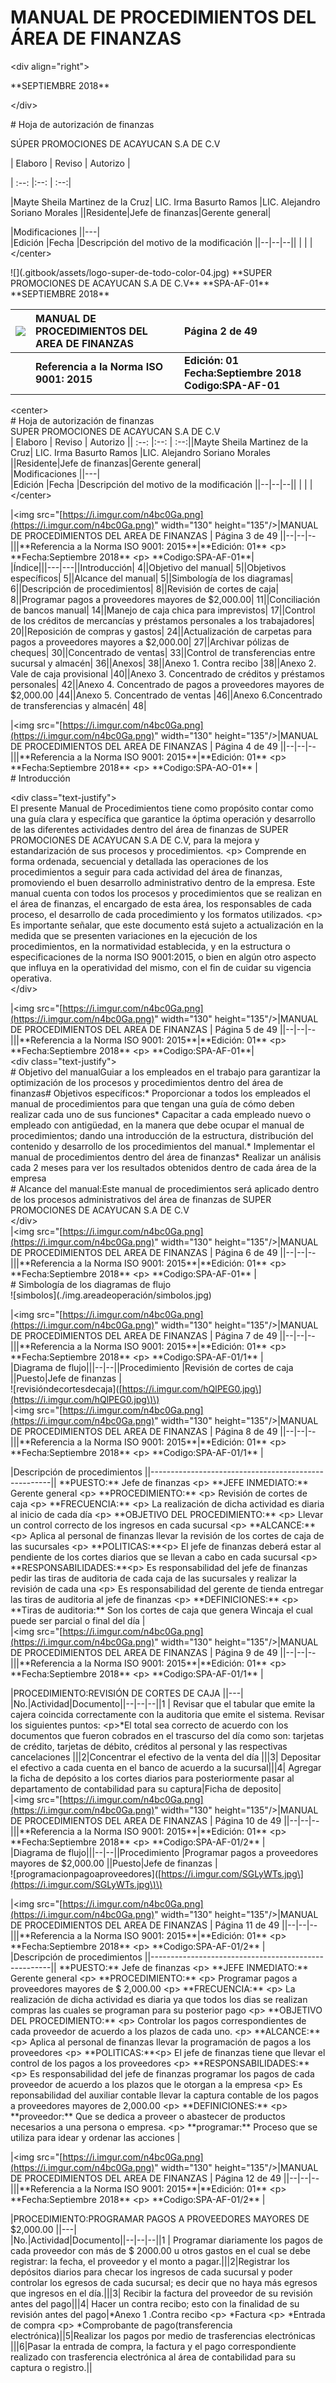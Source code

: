 # MANUAL DE PROCEDIMIENTOS DEL ÁREA DE FINANZAS

  
&lt;div align="right"&gt;

  
\*\*SEPTIEMBRE 2018\*\*

  
&lt;/div&gt;

  
\# Hoja de autorización de finanzas

  
SÚPER PROMOCIONES DE ACAYUCAN S.A DE C.V

  
\| Elaboro \| Reviso \| Autorizo \|

\| :--: \|:--: \| :--:\|

\|Mayte Sheila Martinez de la Cruz\| LIC. Irma Basurto Ramos \|LIC. Alejandro Soriano Morales \|\|Residente\|Jefe de finanzas\|Gerente general\|

  
\|Modificaciones \|\|---\|  
\|Edición \|Fecha \|Descripción del motivo de la modificación \|\|--\|--\|--\|\| \| \| \|  
&lt;/center&gt;

 !\[\]\(.gitbook/assets/logo-super-de-todo-color-04.jpg\) \*\*SUPER PROMOCIONES DE ACAYUCAN S.A DE C.V\*\* \*\*SPA-AF-01\*\* \*\*SEPTIEMBRE 2018\*\*

| ![](https://i.imgur.com/n4bc0Ga.png) | MANUAL DE PROCEDIMIENTOS DEL AREA DE FINANZAS | Página 2 de 49 |
| :--- | :--- | :--- |
|  | **Referencia a la Norma ISO 9001: 2015** | **Edición: 01**   **Fecha:Septiembre 2018**  **Codigo:SPA-AF-01** |

&lt;center&gt;  
\# Hoja de autorización de finanzas  
SUPER PROMOCIONES DE ACAYUCAN S.A DE C.V  
\| Elaboro \| Reviso \| Autorizo \|\| :--: \|:--: \| :--:\|\|Mayte Sheila Martinez de la Cruz\| LIC. Irma Basurto Ramos \|LIC. Alejandro Soriano Morales \|\|Residente\|Jefe de finanzas\|Gerente general\|  
\|Modificaciones \|\|---\|  
\|Edición \|Fecha \|Descripción del motivo de la modificación \|\|--\|--\|--\|\| \| \| \|  
&lt;/center&gt;

\|&lt;img src="[https://i.imgur.com/n4bc0Ga.png](https://i.imgur.com/n4bc0Ga.png)" width="130" height="135"/&gt;\|MANUAL DE PROCEDIMIENTOS DEL AREA DE FINANZAS \| Página 3 de 49 \|\|--\|--\|--\|\|\|\*\*Referencia a la Norma ISO 9001: 2015\*\*\|\*\*Edición: 01\*\* &lt;p&gt; \*\*Fecha:Septiembre 2018\*\* &lt;p&gt; \*\*Codigo:SPA-AF-01\*\*\|  
\|Índice\|\|\|---\|---\|\|Introducción\| 4\|\|Objetivo del manual\| 5\|\|Objetivos específicos\| 5\|\|Alcance del manual\| 5\|\|Simbología de los diagramas\| 6\|\|Descripción de procedimientos\| 8\|\|Revisión de cortes de caja\| 8\|\|Programar pagos a proveedores mayores de $2,000.00\| 11\|\|Conciliación de bancos manual\| 14\|\|Manejo de caja chica para imprevistos\| 17\|\|Control de los créditos de mercancías y préstamos personales a los trabajadores\| 20\|\|Reposición de compras y gastos\| 24\|\|Actualización de carpetas para pagos a proveedores mayores a $2,000.00\| 27\|\|Archivar pólizas de cheques\| 30\|\|Concentrado de ventas\| 33\|\|Control de transferencias entre sucursal y almacén\| 36\|\|Anexos\| 38\|\|Anexo 1. Contra recibo \|38\|\|Anexo 2. Vale de caja provisional \|40\|\|Anexo 3. Concentrado de créditos y préstamos personales\| 42\|\|Anexo 4. Concentrado de pagos a proveedores mayores de $2,000.00 \|44\|\|Anexo 5. Concentrado de ventas \|46\|\|Anexo 6.Concentrado de transferencias y almacén\| 48\|

\|&lt;img src="[https://i.imgur.com/n4bc0Ga.png](https://i.imgur.com/n4bc0Ga.png)" width="130" height="135"/&gt;\|MANUAL DE PROCEDIMIENTOS DEL AREA DE FINANZAS \| Página 4 de 49 \|\|--\|--\|--\|\|\|\*\*Referencia a la Norma ISO 9001: 2015\*\*\|\*\*Edición: 01\*\* &lt;p&gt; \*\*Fecha:Septiembre 2018\*\* &lt;p&gt; \*\*Codigo:SPA-AO-01\*\* \|  
\# Introducción

&lt;div class="text-justify"&gt;  
El presente Manual de Procedimientos tiene como propósito contar como una guía clara y específica que garantice la óptima operación y desarrollo de las diferentes actividades dentro del área de finanzas de SUPER PROMOCIONES DE ACAYUCAN S.A DE C.V, para la mejora y estandarización de sus procesos y procedimientos. &lt;p&gt; Comprende en forma ordenada, secuencial y detallada las operaciones de los procedimientos a seguir para cada actividad del área de finanzas, promoviendo el buen desarrollo administrativo dentro de la empresa. Este manual cuenta con todos los procesos y procedimientos que se realizan en el área de finanzas, el encargado de esta área, los responsables de cada proceso, el desarrollo de cada procedimiento y los formatos utilizados. &lt;p&gt; Es importante señalar, que este documento está sujeto a actualización en la medida que se presenten variaciones en la ejecución de los procedimientos, en la normatividad establecida, y en la estructura o especificaciones de la norma ISO 9001:2015, o bien en algún otro aspecto que influya en la operatividad del mismo, con el fin de cuidar su vigencia operativa.  
&lt;/div&gt;

\|&lt;img src="[https://i.imgur.com/n4bc0Ga.png](https://i.imgur.com/n4bc0Ga.png)" width="130" height="135"/&gt;\|MANUAL DE PROCEDIMIENTOS DEL AREA DE FINANZAS \| Página 5 de 49 \|\|--\|--\|--\|\|\|\*\*Referencia a la Norma ISO 9001: 2015\*\*\|\*\*Edición: 01\*\* &lt;p&gt; \*\*Fecha:Septiembre 2018\*\* &lt;p&gt; \*\*Codigo:SPA-AF-01\*\*\|  
&lt;div class="text-justify"&gt;  
\# Objetivo del manualGuiar a los empleados en el trabajo para garantizar la optimización de los procesos y procedimientos dentro del área de finanzas\# Objetivos específicos:\* Proporcionar a todos los empleados el manual de procedimientos para que tengan una guía de cómo deben realizar cada uno de sus funciones\* Capacitar a cada empleado nuevo o empleado con antigüedad, en la manera que debe ocupar el manual de procedimientos; dando una introducción de la estructura, distribución del contenido y desarrollo de los procedimientos del manual.\* Implementar el manual de procedimientos dentro del área de finanzas\* Realizar un análisis cada 2 meses para ver los resultados obtenidos dentro de cada área de la empresa  
\# Alcance del manual:Este manual de procedimientos será aplicado dentro de los procesos administrativos del área de finanzas de SUPER PROMOCIONES DE ACAYUCAN S.A DE C.V  
&lt;/div&gt;  
\|&lt;img src="[https://i.imgur.com/n4bc0Ga.png](https://i.imgur.com/n4bc0Ga.png)" width="130" height="135"/&gt;\|MANUAL DE PROCEDIMIENTOS DEL AREA DE FINANZAS \| Página 6 de 49 \|\|--\|--\|--\|\|\|\*\*Referencia a la Norma ISO 9001: 2015\*\*\|\*\*Edición: 01\*\* &lt;p&gt; \*\*Fecha:Septiembre 2018\*\* &lt;p&gt; \*\*Codigo:SPA-AF-01\*\* \|  
\# Simbología de los diagramas de flujo  
!\[simbolos\]\(./img.areadeoperación/simbolos.jpg\)

\|&lt;img src="[https://i.imgur.com/n4bc0Ga.png](https://i.imgur.com/n4bc0Ga.png)" width="130" height="135"/&gt;\|MANUAL DE PROCEDIMIENTOS DEL AREA DE FINANZAS \| Página 7 de 49 \|\|--\|--\|--\|\|\|\*\*Referencia a la Norma ISO 9001: 2015\*\*\|\*\*Edición: 01\*\* &lt;p&gt; \*\*Fecha:Septiembre 2018\*\* &lt;p&gt; \*\*Codigo:SPA-AF-01/1\*\* \|  
\|Diagrama de flujo\|\|\|--\|--\|\|Procedimiento \|Revisión de cortes de caja \|\|Puesto\|Jefe de finanzas \|  
!\[revisióndecortesdecaja\]\([https://i.imgur.com/hQlPEG0.jpg\](https://i.imgur.com/hQlPEG0.jpg\)\)  
\|&lt;img src="[https://i.imgur.com/n4bc0Ga.png](https://i.imgur.com/n4bc0Ga.png)" width="130" height="135"/&gt;\|MANUAL DE PROCEDIMIENTOS DEL AREA DE FINANZAS \| Página 8 de 49 \|\|--\|--\|--\|\|\|\*\*Referencia a la Norma ISO 9001: 2015\*\*\|\*\*Edición: 01\*\* &lt;p&gt; \*\*Fecha:Septiembre 2018\*\* &lt;p&gt; \*\*Codigo:SPA-AF-01/1\*\* \|

\|Descripción de procedimientos \|\|-----------------------------------------------------\|\| \*\*PUESTO:\*\* Jefe de finanzas &lt;p&gt; \*\*JEFE INMEDIATO:\*\* Gerente general &lt;p&gt; \*\*PROCEDIMIENTO:\*\* &lt;p&gt; Revisión de cortes de caja &lt;p&gt; \*\*FRECUENCIA:\*\* &lt;p&gt; La realización de dicha actividad es diaria al inicio de cada día &lt;p&gt; \*\*OBJETIVO DEL PROCEDIMIENTO:\*\* &lt;p&gt; Llevar un control correcto de los ingresos en cada sucursal &lt;p&gt; \*\*ALCANCE:\*\* &lt;p&gt; Aplica al personal de finanzas llevar la revisión de los cortes de caja de las sucursales &lt;p&gt; \*\*POLITICAS:\*\*&lt;p&gt; El jefe de finanzas deberá estar al pendiente de los cortes diarios que se llevan a cabo en cada sucursal &lt;p&gt; \*\*RESPONSABILIDADES:\*\*&lt;p&gt; Es responsabilidad del jefe de finanzas pedir las tiras de auditoria de cada caja de las sucursales y realizar la revisión de cada una &lt;p&gt; Es responsabilidad del gerente de tienda entregar las tiras de auditoria al jefe de finanzas &lt;p&gt; \*\*DEFINICIONES:\*\* &lt;p&gt; \*\*Tiras de auditoria:\*\* Son los cortes de caja que genera Wincaja el cual puede ser parcial o final del día \|  
\|&lt;img src="[https://i.imgur.com/n4bc0Ga.png](https://i.imgur.com/n4bc0Ga.png)" width="130" height="135"/&gt;\|MANUAL DE PROCEDIMIENTOS DEL AREA DE FINANZAS \| Página 9 de 49 \|\|--\|--\|--\|\|\|\*\*Referencia a la Norma ISO 9001: 2015\*\*\|\*\*Edición: 01\*\* &lt;p&gt; \*\*Fecha:Septiembre 2018\*\* &lt;p&gt; \*\*Codigo:SPA-AF-01/1\*\* \|

\|PROCEDIMIENTO:REVISIÓN DE CORTES DE CAJA \|\|---\|  
\|No.\|Actividad\|Documento\|\|--\|--\|--\|\|1 \| Revisar que el tabular que emite la cajera coincida correctamente con la auditoria que emite el sistema. Revisar los siguientes puntos: &lt;p&gt;\*El total sea correcto de acuerdo con los documentos que fueron cobrados en el trascurso del día como son: tarjetas de crédito, tarjetas de débito, créditos al personal y las respectivas cancelaciones \|\|\|2\|Concentrar el efectivo de la venta del día \|\|\|3\| Depositar el efectivo a cada cuenta en el banco de acuerdo a la sucursal\|\|\|4\| Agregar la ficha de depósito a los cortes diarios para posteriormente pasar al departamento de contabilidad para su captura\|Ficha de deposito\|  
\|&lt;img src="[https://i.imgur.com/n4bc0Ga.png](https://i.imgur.com/n4bc0Ga.png)" width="130" height="135"/&gt;\|MANUAL DE PROCEDIMIENTOS DEL AREA DE FINANZAS \| Página 10 de 49 \|\|--\|--\|--\|\|\|\*\*Referencia a la Norma ISO 9001: 2015\*\*\|\*\*Edición: 01\*\* &lt;p&gt; \*\*Fecha:Septiembre 2018\*\* &lt;p&gt; \*\*Codigo:SPA-AF-01/2\*\* \|  
\|Diagrama de flujo\|\|\|--\|--\|\|Procedimiento \|Programar pagos a proveedores mayores de $2,000.00 \|\|Puesto\|Jefe de finanzas \|  
!\[programacionpagoaproveedores\]\([https://i.imgur.com/SGLyWTs.jpg\](https://i.imgur.com/SGLyWTs.jpg\)\)

\|&lt;img src="[https://i.imgur.com/n4bc0Ga.png](https://i.imgur.com/n4bc0Ga.png)" width="130" height="135"/&gt;\|MANUAL DE PROCEDIMIENTOS DEL AREA DE FINANZAS \| Página 11 de 49 \|\|--\|--\|--\|\|\|\*\*Referencia a la Norma ISO 9001: 2015\*\*\|\*\*Edición: 01\*\* &lt;p&gt; \*\*Fecha:Septiembre 2018\*\* &lt;p&gt; \*\*Codigo:SPA-AF-01/2\*\* \|  
\|Descripción de procedimientos \|\|-----------------------------------------------------\|\| \*\*PUESTO:\*\* Jefe de finanzas &lt;p&gt; \*\*JEFE INMEDIATO:\*\* Gerente general &lt;p&gt; \*\*PROCEDIMIENTO:\*\* &lt;p&gt; Programar pagos a proveedores mayores de $ 2,000.00 &lt;p&gt; \*\*FRECUENCIA:\*\* &lt;p&gt; La realización de dicha actividad es diaria ya que todos los dias se realizan compras las cuales se programan para su posterior pago &lt;p&gt; \*\*OBJETIVO DEL PROCEDIMIENTO:\*\* &lt;p&gt; Controlar los pagos correspondientes de cada proveedor de acuerdo a los plazos de cada uno. &lt;p&gt; \*\*ALCANCE:\*\* &lt;p&gt; Aplica al personal de finanzas llevar la programación de pagos a los proveedores &lt;p&gt; \*\*POLITICAS:\*\*&lt;p&gt; El jefe de finanzas tiene que llevar el control de los pagos a los proveedores &lt;p&gt; \*\*RESPONSABILIDADES:\*\* &lt;p&gt; Es responsabilidad del jefe de finanzas programar los pagos de cada proveedor de acuerdo a los plazos que le otorgan a la empresa &lt;p&gt; Es reponsabilidad del auxiliar contable llevar la captura contable de los pagos a proveedores mayores de 2,000.00 &lt;p&gt; \*\*DEFINICIONES:\*\* &lt;p&gt; \*\*proveedor:\*\* Que se dedica a proveer o abastecer de productos necesarios a una persona o empresa. &lt;p&gt; \*\*programar:\*\* Proceso que se utiliza para idear y ordenar las acciones \|

\|&lt;img src="[https://i.imgur.com/n4bc0Ga.png](https://i.imgur.com/n4bc0Ga.png)" width="130" height="135"/&gt;\|MANUAL DE PROCEDIMIENTOS DEL AREA DE FINANZAS \| Página 12 de 49 \|\|--\|--\|--\|\|\|\*\*Referencia a la Norma ISO 9001: 2015\*\*\|\*\*Edición: 01\*\* &lt;p&gt; \*\*Fecha:Septiembre 2018\*\* &lt;p&gt; \*\*Codigo:SPA-AF-01/2\*\* \|

\|PROCEDIMIENTO:PROGRAMAR PAGOS A PROVEEDORES MAYORES DE $2,000.00 \|\|---\|  
\|No.\|Actividad\|Documento\|\|--\|--\|--\|\|1 \| Programar diariamente los pagos de cada proveedor con más de $ 2000.00 u otros gastos en el cual se debe registrar: la fecha, el proveedor y el monto a pagar.\|\|\|2\|Registrar los depósitos diarios para checar los ingresos de cada sucursal y poder controlar los egresos de cada sucursal; es decir que no haya más egresos que ingresos en el día.\|\|\|3\| Recibir la factura del proveedor de su revisión antes del pago\|\|\|4\| Hacer un contra recibo; esto con la finalidad de su revisión antes del pago\|\*Anexo 1 .Contra recibo &lt;p&gt; \*Factura &lt;p&gt; \*Entrada de compra &lt;p&gt; \*Comprobante de pago\(transferencia electrónica\)\|\|5\|Realizar los pagos por medio de trasferencias electrónicas \|\|\|6\|Pasar la entrada de compra, la factura y el pago correspondiente realizado con trasferencia electrónica al área de contabilidad para su captura o registro.\|\|


